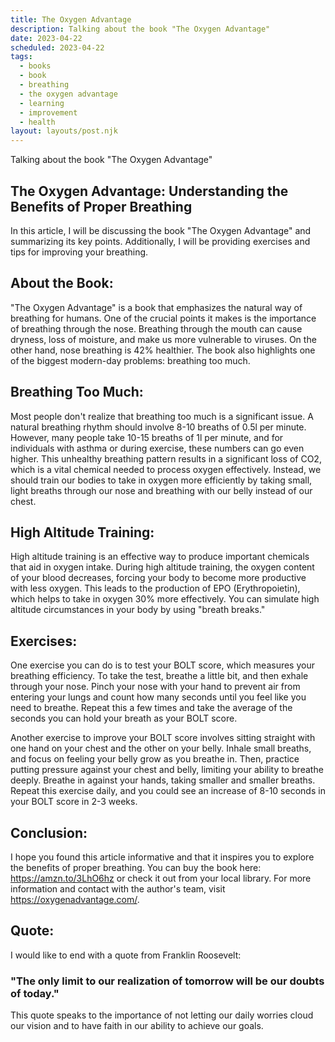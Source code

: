 ```yaml
---
title: The Oxygen Advantage
description: Talking about the book "The Oxygen Advantage"
date: 2023-04-22
scheduled: 2023-04-22
tags:
  - books
  - book
  - breathing
  - the oxygen advantage
  - learning
  - improvement
  - health 
layout: layouts/post.njk
---
```


Talking about the book "The Oxygen Advantage"

## The Oxygen Advantage: Understanding the Benefits of Proper Breathing

In this article, I will be discussing the book "The Oxygen Advantage" and summarizing its key points. Additionally, I will be providing exercises and tips for improving your breathing.

## About the Book:
"The Oxygen Advantage" is a book that emphasizes the natural way of breathing for humans. One of the crucial points it makes is the importance of breathing through the nose. Breathing through the mouth can cause dryness, loss of moisture, and make us more vulnerable to viruses. On the other hand, nose breathing is 42% healthier. The book also highlights one of the biggest modern-day problems: breathing too much.

## Breathing Too Much:

Most people don't realize that breathing too much is a significant issue. A natural breathing rhythm should involve 8-10 breaths of 0.5l per minute. However, many people take 10-15 breaths of 1l per minute, and for individuals with asthma or during exercise, these numbers can go even higher. This unhealthy breathing pattern results in a significant loss of CO2, which is a vital chemical needed to process oxygen effectively. Instead, we should train our bodies to take in oxygen more efficiently by taking small, light breaths through our nose and breathing with our belly instead of our chest.

## High Altitude Training:

High altitude training is an effective way to produce important chemicals that aid in oxygen intake. During high altitude training, the oxygen content of your blood decreases, forcing your body to become more productive with less oxygen. This leads to the production of EPO (Erythropoietin), which helps to take in oxygen 30% more effectively. You can simulate high altitude circumstances in your body by using "breath breaks."

## Exercises:

One exercise you can do is to test your BOLT score, which measures your breathing efficiency. To take the test, breathe a little bit, and then exhale through your nose. Pinch your nose with your hand to prevent air from entering your lungs and count how many seconds until you feel like you need to breathe. Repeat this a few times and take the average of the seconds you can hold your breath as your BOLT score.

Another exercise to improve your BOLT score involves sitting straight with one hand on your chest and the other on your belly. Inhale small breaths, and focus on feeling your belly grow as you breathe in. Then, practice putting pressure against your chest and belly, limiting your ability to breathe deeply. Breathe in against your hands, taking smaller and smaller breaths. Repeat this exercise daily, and you could see an increase of 8-10 seconds in your BOLT score in 2-3 weeks.

## Conclusion:

I hope you found this article informative and that it inspires you to explore the benefits of proper breathing. You can buy the book here: https://amzn.to/3LhO6hz or check it out from your local library. For more information and contact with the author's team, visit https://oxygenadvantage.com/.

## Quote:
I would like to end with a quote from Franklin Roosevelt:

### "The only limit to our realization of tomorrow will be our doubts of today."
This quote speaks to the importance of not letting our daily worries cloud our vision and to have faith in our ability to achieve our goals.

